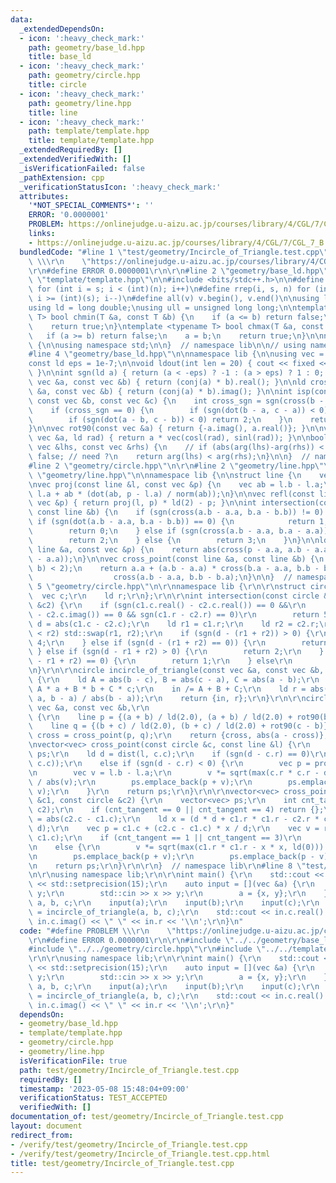 ```yaml
---
data:
  _extendedDependsOn:
  - icon: ':heavy_check_mark:'
    path: geometry/base_ld.hpp
    title: base_ld
  - icon: ':heavy_check_mark:'
    path: geometry/circle.hpp
    title: circle
  - icon: ':heavy_check_mark:'
    path: geometry/line.hpp
    title: line
  - icon: ':heavy_check_mark:'
    path: template/template.hpp
    title: template/template.hpp
  _extendedRequiredBy: []
  _extendedVerifiedWith: []
  _isVerificationFailed: false
  _pathExtension: cpp
  _verificationStatusIcon: ':heavy_check_mark:'
  attributes:
    '*NOT_SPECIAL_COMMENTS*': ''
    ERROR: '0.0000001'
    PROBLEM: https://onlinejudge.u-aizu.ac.jp/courses/library/4/CGL/7/CGL_7_B
    links:
    - https://onlinejudge.u-aizu.ac.jp/courses/library/4/CGL/7/CGL_7_B
  bundledCode: "#line 1 \"test/geometry/Incircle_of_Triangle.test.cpp\"\n#define PROBLEM\
    \ \\\r\n    \"https://onlinejudge.u-aizu.ac.jp/courses/library/4/CGL/7/CGL_7_B\"\
    \r\n#define ERROR 0.0000001\r\n\r\n#line 2 \"geometry/base_ld.hpp\"\n\n#line 2\
    \ \"template/template.hpp\"\n\n#include <bits/stdc++.h>\n\n#define rep(i, s, n)\
    \ for (int i = s; i < (int)(n); i++)\n#define rrep(i, s, n) for (int i = (int)(n)-1;\
    \ i >= (int)(s); i--)\n#define all(v) v.begin(), v.end()\n\nusing ll = long long;\n\
    using ld = long double;\nusing ull = unsigned long long;\n\ntemplate <typename\
    \ T> bool chmin(T &a, const T &b) {\n    if (a <= b) return false;\n    a = b;\n\
    \    return true;\n}\ntemplate <typename T> bool chmax(T &a, const T &b) {\n \
    \   if (a >= b) return false;\n    a = b;\n    return true;\n}\n\nnamespace lib\
    \ {\n\nusing namespace std;\n\n}  // namespace lib\n\n// using namespace lib;\n\
    #line 4 \"geometry/base_ld.hpp\"\n\nnamespace lib {\n\nusing vec = complex<ld>;\n\
    const ld eps = 1e-7;\n\nvoid ldout(int len = 20) { cout << fixed << setprecision(len);\
    \ }\n\nint sgn(ld a) { return (a < -eps) ? -1 : (a > eps) ? 1 : 0; }\n\nld dot(const\
    \ vec &a, const vec &b) { return (conj(a) * b).real(); }\n\nld cross(const vec\
    \ &a, const vec &b) { return (conj(a) * b).imag(); }\n\nint isp(const vec &a,\
    \ const vec &b, const vec &c) {\n    int cross_sgn = sgn(cross(b - a, c - a));\n\
    \    if (cross_sgn == 0) {\n        if (sgn(dot(b - a, c - a)) < 0) return -2;\n\
    \        if (sgn(dot(a - b, c - b)) < 0) return 2;\n    }\n    return cross_sgn;\n\
    }\n\nvec rot90(const vec &a) { return {-a.imag(), a.real()}; }\n\nvec rot(const\
    \ vec &a, ld rad) { return a * vec(cosl(rad), sinl(rad)); }\n\nbool comp_for_argument_sort(const\
    \ vec &lhs, const vec &rhs) {\n    // if (abs(arg(lhs)-arg(rhs)) < eps) return\
    \ false; // need ?\n    return arg(lhs) < arg(rhs);\n}\n\n}  // namespace lib\n\
    #line 2 \"geometry/circle.hpp\"\n\r\n#line 2 \"geometry/line.hpp\"\n\n#line 4\
    \ \"geometry/line.hpp\"\n\nnamespace lib {\n\nstruct line {\n    vec a, b;\n};\n\
    \nvec proj(const line &l, const vec &p) {\n    vec ab = l.b - l.a;\n    return\
    \ l.a + ab * (dot(ab, p - l.a) / norm(ab));\n}\n\nvec refl(const line &l, const\
    \ vec &p) { return proj(l, p) * ld(2) - p; }\n\nint intersection(const line &a,\
    \ const line &b) {\n    if (sgn(cross(a.b - a.a, b.a - b.b)) != 0) {\n       \
    \ if (sgn(dot(a.b - a.a, b.a - b.b)) == 0) {\n            return 1;\n        }\n\
    \        return 0;\n    } else if (sgn(cross(a.b - a.a, b.a - a.a)) != 0) {\n\
    \        return 2;\n    } else {\n        return 3;\n    }\n}\n\nld dist(const\
    \ line &a, const vec &p) {\n    return abs(cross(p - a.a, a.b - a.a) / abs(a.b\
    \ - a.a));\n}\n\nvec cross_point(const line &a, const line &b) {\n    assert(intersection(a,\
    \ b) < 2);\n    return a.a + (a.b - a.a) * cross(b.a - a.a, b.b - b.a) /\n   \
    \                  cross(a.b - a.a, b.b - b.a);\n}\n\n}  // namespace lib\n#line\
    \ 5 \"geometry/circle.hpp\"\n\r\nnamespace lib {\r\n\r\nstruct circle {\r\n  \
    \  vec c;\r\n    ld r;\r\n};\r\n\r\nint intersection(const circle &c1, const circle\
    \ &c2) {\r\n    if (sgn(c1.c.real() - c2.c.real()) == 0 &&\r\n        sgn(c1.c.imag()\
    \ - c2.c.imag()) == 0 && sgn(c1.r - c2.r) == 0)\r\n        return 5;\r\n    ld\
    \ d = abs(c1.c - c2.c);\r\n    ld r1 = c1.r;\r\n    ld r2 = c2.r;\r\n    if (r1\
    \ < r2) std::swap(r1, r2);\r\n    if (sgn(d - (r1 + r2)) > 0) {\r\n        return\
    \ 4;\r\n    } else if (sgn(d - (r1 + r2) == 0)) {\r\n        return 3;\r\n   \
    \ } else if (sgn(d - r1 + r2) > 0) {\r\n        return 2;\r\n    } else if (sgn(d\
    \ - r1 + r2) == 0) {\r\n        return 1;\r\n    } else\r\n        return 0;\r\
    \n}\r\n\r\ncircle incircle_of_triangle(const vec &a, const vec &b, const vec &c)\
    \ {\r\n    ld A = abs(b - c), B = abs(c - a), C = abs(a - b);\r\n    vec in =\
    \ A * a + B * b + C * c;\r\n    in /= A + B + C;\r\n    ld r = abs(cross(in -\
    \ a, b - a) / abs(b - a));\r\n    return {in, r};\r\n}\r\n\r\ncircle circumscribed_circle_of_triangle(const\
    \ vec &a, const vec &b,\r\n                                        const vec &c)\
    \ {\r\n    line p = {(a + b) / ld(2.0), (a + b) / ld(2.0) + rot90(b - a)};\r\n\
    \    line q = {(b + c) / ld(2.0), (b + c) / ld(2.0) + rot90(c - b)};\r\n    vec\
    \ cross = cross_point(p, q);\r\n    return {cross, abs(a - cross)};\r\n}\r\n\r\
    \nvector<vec> cross_point(const circle &c, const line &l) {\r\n    vector<vec>\
    \ ps;\r\n    ld d = dist(l, c.c);\r\n    if (sgn(d - c.r) == 0)\r\n        ps.emplace_back(proj(l,\
    \ c.c));\r\n    else if (sgn(d - c.r) < 0) {\r\n        vec p = proj(l, c.c);\r\
    \n        vec v = l.b - l.a;\r\n        v *= sqrt(max(c.r * c.r - d * d, ld(0)))\
    \ / abs(v);\r\n        ps.emplace_back(p + v);\r\n        ps.emplace_back(p -\
    \ v);\r\n    }\r\n    return ps;\r\n}\r\n\r\nvector<vec> cross_point(const circle\
    \ &c1, const circle &c2) {\r\n    vector<vec> ps;\r\n    int cnt_tangent = intersection(c1,\
    \ c2);\r\n    if (cnt_tangent == 0 || cnt_tangent == 4) return {};\r\n    ld d\
    \ = abs(c2.c - c1.c);\r\n    ld x = (d * d + c1.r * c1.r - c2.r * c2.r) / (2 *\
    \ d);\r\n    vec p = c1.c + (c2.c - c1.c) * x / d;\r\n    vec v = rot90(c2.c -\
    \ c1.c);\r\n    if (cnt_tangent == 1 || cnt_tangent == 3)\r\n        ps.emplace_back(p);\r\
    \n    else {\r\n        v *= sqrt(max(c1.r * c1.r - x * x, ld(0))) / abs(v);\r\
    \n        ps.emplace_back(p + v);\r\n        ps.emplace_back(p - v);\r\n    }\r\
    \n    return ps;\r\n}\r\n\r\n}  // namespace lib\r\n#line 8 \"test/geometry/Incircle_of_Triangle.test.cpp\"\
    \n\r\nusing namespace lib;\r\n\r\nint main() {\r\n    std::cout << std::fixed\
    \ << std::setprecision(15);\r\n    auto input = [](vec &a) {\r\n        ld x,\
    \ y;\r\n        std::cin >> x >> y;\r\n        a = {x, y};\r\n    };\r\n    vec\
    \ a, b, c;\r\n    input(a);\r\n    input(b);\r\n    input(c);\r\n    circle in\
    \ = incircle_of_triangle(a, b, c);\r\n    std::cout << in.c.real() << \" \" <<\
    \ in.c.imag() << \" \" << in.r << '\\n';\r\n}\n"
  code: "#define PROBLEM \\\r\n    \"https://onlinejudge.u-aizu.ac.jp/courses/library/4/CGL/7/CGL_7_B\"\
    \r\n#define ERROR 0.0000001\r\n\r\n#include \"../../geometry/base_ld.hpp\"\r\n\
    #include \"../../geometry/circle.hpp\"\r\n#include \"../../template/template.hpp\"\
    \r\n\r\nusing namespace lib;\r\n\r\nint main() {\r\n    std::cout << std::fixed\
    \ << std::setprecision(15);\r\n    auto input = [](vec &a) {\r\n        ld x,\
    \ y;\r\n        std::cin >> x >> y;\r\n        a = {x, y};\r\n    };\r\n    vec\
    \ a, b, c;\r\n    input(a);\r\n    input(b);\r\n    input(c);\r\n    circle in\
    \ = incircle_of_triangle(a, b, c);\r\n    std::cout << in.c.real() << \" \" <<\
    \ in.c.imag() << \" \" << in.r << '\\n';\r\n}"
  dependsOn:
  - geometry/base_ld.hpp
  - template/template.hpp
  - geometry/circle.hpp
  - geometry/line.hpp
  isVerificationFile: true
  path: test/geometry/Incircle_of_Triangle.test.cpp
  requiredBy: []
  timestamp: '2023-05-08 15:48:04+09:00'
  verificationStatus: TEST_ACCEPTED
  verifiedWith: []
documentation_of: test/geometry/Incircle_of_Triangle.test.cpp
layout: document
redirect_from:
- /verify/test/geometry/Incircle_of_Triangle.test.cpp
- /verify/test/geometry/Incircle_of_Triangle.test.cpp.html
title: test/geometry/Incircle_of_Triangle.test.cpp
---
```

